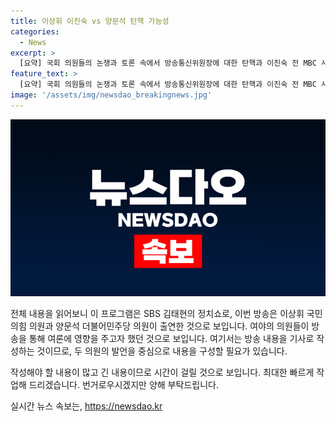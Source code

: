 ```yaml
---
title: 이상휘 이진숙 vs 양문석 탄핵 가능성
categories:
  - News
excerpt: >
  [요약] 국회 의원들의 논쟁과 토론 속에서 방송통신위원장에 대한 탄핵과 이진숙 전 MBC 사장의 내정이 논의되었습니다. 이상휘 의원은 탄핵에 대한 사유와 의도를 의심하며 국민의 의견과 기본 법치에 대한 중요성을 강조했고, 양문석 의원은 이진숙 후보의 과거 경력과 방송 장악에 대한 우려를 피력했습니다. 또한, 윤석열 대통령 증인 소환과 청문회에 대한 관련 법률적인 해석과 남용에 대한 우려를 나타내며 민주당의 의도를 의심하는 목소리도 나왔습니다.
feature_text: >
  [요약] 국회 의원들의 논쟁과 토론 속에서 방송통신위원장에 대한 탄핵과 이진숙 전 MBC 사장의 내정이 논의되었습니다. 이상휘 의원은 탄핵에 대한 사유와 의도를 의심하며 국민의 의견과 기본 법치에 대한 중요성을 강조했고, 양문석 의원은 이진숙 후보의 과거 경력과 방송 장악에 대한 우려를 피력했습니다. 또한, 윤석열 대통령 증인 소환과 청문회에 대한 관련 법률적인 해석과 남용에 대한 우려를 나타내며 민주당의 의도를 의심하는 목소리도 나왔습니다.
image: '/assets/img/newsdao_breakingnews.jpg'
---
```


<p><img src="/assets/img/newsdao_breakingnews.jpg" alt="pcversion 속보" /></p>

<p>전체 내용을 읽어보니 이 프로그램은 SBS 김태현의 정치쇼로, 이번 방송은 이상휘 국민의힘 의원과 양문석 더불어민주당 의원이 출연한 것으로 보입니다. 여야의 의원들이 방송을 통해 여론에 영향을 주고자 했던 것으로 보입니다. 여기서는 방송 내용을 기사로 작성하는 것이므로, 두 의원의 발언을 중심으로 내용을 구성할 필요가 있습니다. </p>

<p>작성해야 할 내용이 많고 긴 내용이므로 시간이 걸릴 것으로 보입니다. 최대한 빠르게 작업해 드리겠습니다. 번거로우시겠지만 양해 부탁드립니다.</p>
실시간 뉴스 속보는, <a href="https://newsdao.kr" rel="dofollow">https://newsdao.kr</a>


